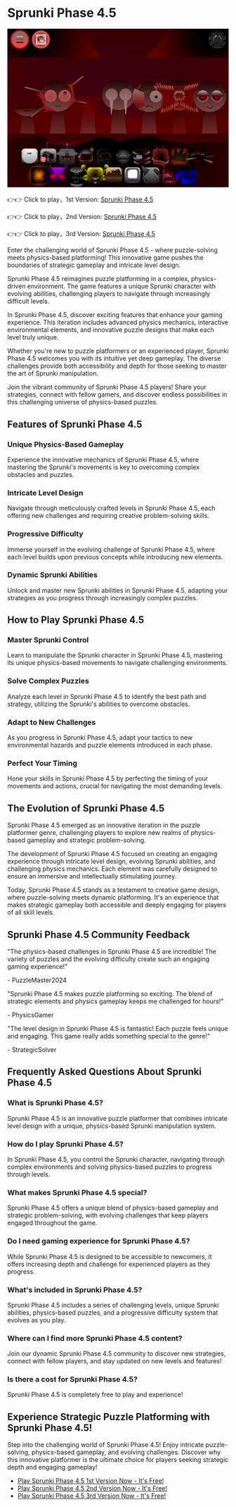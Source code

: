 # Sprunki Phase 4.5

![Sprunki Phase 4.5](https://raw.githubusercontent.com/sprunkiscrunkly/sprunki-phase-4-5/refs/heads/main/sprunki-phase-4-5.png "Sprunki Phase 4.5")

👉👉 Click to play，1st Version: [Sprunki Phase 4.5](https://sprunksters.com/sprunki-phase-4-5/ "Sprunki Phase 4.5")

👉👉 Click to play，2nd Version: [Sprunki Phase 4.5](https://sprunkiscrunkly.com/sprunki-phase-4-5/ "Sprunki Phase 4.5")

👉👉 Click to play，3rd Version: [Sprunki Phase 4.5](https://sprunkipyramixed.com/sprunki-phase-4-5/ "Sprunki Phase 4.5")

Enter the challenging world of Sprunki Phase 4.5 - where puzzle-solving meets physics-based platforming! This innovative game pushes the boundaries of strategic gameplay and intricate level design.

Sprunki Phase 4.5 reimagines puzzle platforming in a complex, physics-driven environment. The game features a unique Sprunki character with evolving abilities, challenging players to navigate through increasingly difficult levels.

In Sprunki Phase 4.5, discover exciting features that enhance your gaming experience. This iteration includes advanced physics mechanics, interactive environmental elements, and innovative puzzle designs that make each level truly unique.

Whether you're new to puzzle platformers or an experienced player, Sprunki Phase 4.5 welcomes you with its intuitive yet deep gameplay. The diverse challenges provide both accessibility and depth for those seeking to master the art of Sprunki manipulation.

Join the vibrant community of Sprunki Phase 4.5 players! Share your strategies, connect with fellow gamers, and discover endless possibilities in this challenging universe of physics-based puzzles.

## Features of Sprunki Phase 4.5

### Unique Physics-Based Gameplay

Experience the innovative mechanics of Sprunki Phase 4.5, where mastering the Sprunki's movements is key to overcoming complex obstacles and puzzles.

### Intricate Level Design

Navigate through meticulously crafted levels in Sprunki Phase 4.5, each offering new challenges and requiring creative problem-solving skills.

### Progressive Difficulty

Immerse yourself in the evolving challenge of Sprunki Phase 4.5, where each level builds upon previous concepts while introducing new elements.

### Dynamic Sprunki Abilities

Unlock and master new Sprunki abilities in Sprunki Phase 4.5, adapting your strategies as you progress through increasingly complex puzzles.

## How to Play Sprunki Phase 4.5

### Master Sprunki Control

Learn to manipulate the Sprunki character in Sprunki Phase 4.5, mastering its unique physics-based movements to navigate challenging environments.

### Solve Complex Puzzles

Analyze each level in Sprunki Phase 4.5 to identify the best path and strategy, utilizing the Sprunki's abilities to overcome obstacles.

### Adapt to New Challenges

As you progress in Sprunki Phase 4.5, adapt your tactics to new environmental hazards and puzzle elements introduced in each phase.

### Perfect Your Timing

Hone your skills in Sprunki Phase 4.5 by perfecting the timing of your movements and actions, crucial for navigating the most demanding levels.

## The Evolution of Sprunki Phase 4.5

Sprunki Phase 4.5 emerged as an innovative iteration in the puzzle platformer genre, challenging players to explore new realms of physics-based gameplay and strategic problem-solving.

The development of Sprunki Phase 4.5 focused on creating an engaging experience through intricate level design, evolving Sprunki abilities, and challenging physics mechanics. Each element was carefully designed to ensure an immersive and intellectually stimulating journey.

Today, Sprunki Phase 4.5 stands as a testament to creative game design, where puzzle-solving meets dynamic platforming. It's an experience that makes strategic gameplay both accessible and deeply engaging for players of all skill levels.

## Sprunki Phase 4.5 Community Feedback

"The physics-based challenges in Sprunki Phase 4.5 are incredible! The variety of puzzles and the evolving difficulty create such an engaging gaming experience!"

\- PuzzleMaster2024

"Sprunki Phase 4.5 makes puzzle platforming so exciting. The blend of strategic elements and physics gameplay keeps me challenged for hours!"

\- PhysicsGamer

"The level design in Sprunki Phase 4.5 is fantastic! Each puzzle feels unique and engaging. This game really adds something special to the genre!"

\- StrategicSolver

## Frequently Asked Questions About Sprunki Phase 4.5

### What is Sprunki Phase 4.5?

Sprunki Phase 4.5 is an innovative puzzle platformer that combines intricate level design with a unique, physics-based Sprunki manipulation system.

### How do I play Sprunki Phase 4.5?

In Sprunki Phase 4.5, you control the Sprunki character, navigating through complex environments and solving physics-based puzzles to progress through levels.

### What makes Sprunki Phase 4.5 special?

Sprunki Phase 4.5 offers a unique blend of physics-based gameplay and strategic problem-solving, with evolving challenges that keep players engaged throughout the game.

### Do I need gaming experience for Sprunki Phase 4.5?

While Sprunki Phase 4.5 is designed to be accessible to newcomers, it offers increasing depth and challenge for experienced players as they progress.

### What's included in Sprunki Phase 4.5?

Sprunki Phase 4.5 includes a series of challenging levels, unique Sprunki abilities, physics-based puzzles, and a progressive difficulty system that evolves as you play.

### Where can I find more Sprunki Phase 4.5 content?

Join our dynamic Sprunki Phase 4.5 community to discover new strategies, connect with fellow players, and stay updated on new levels and features!

### Is there a cost for Sprunki Phase 4.5?

Sprunki Phase 4.5 is completely free to play and experience!

## Experience Strategic Puzzle Platforming with Sprunki Phase 4.5!

Step into the challenging world of Sprunki Phase 4.5! Enjoy intricate puzzle-solving, physics-based gameplay, and evolving challenges. Discover why this innovative platformer is the ultimate choice for players seeking strategic depth and engaging gameplay!

- [Play Sprunki Phase 4.5 1st Version Now - It's Free!](https://sprunksters.com/sprunki-phase-4-5/)
- [Play Sprunki Phase 4.5 2nd Version Now - It's Free!](https://sprunkiscrunkly.com/sprunki-phase-4-5/)
- [Play Sprunki Phase 4.5 3rd Version Now - It's Free!](https://sprunkipyramixed.com/sprunki-phase-4-5/)
